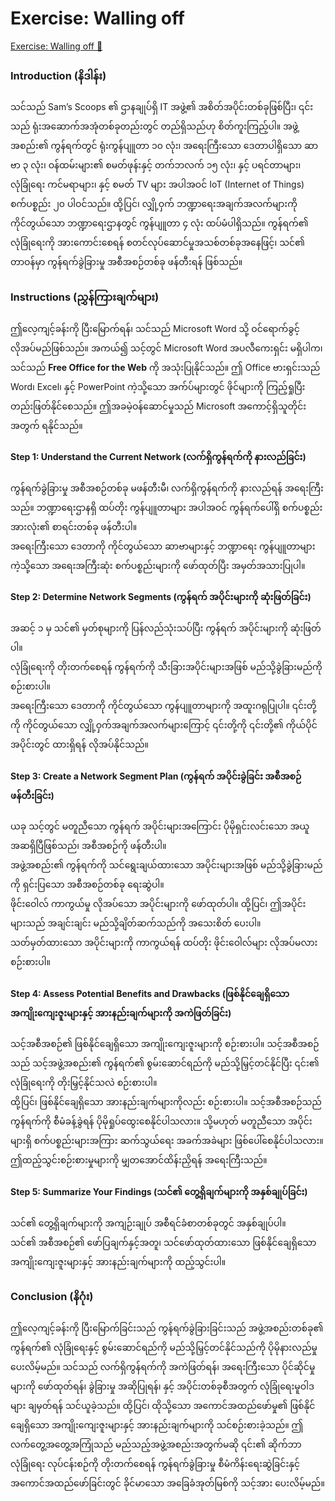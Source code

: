 # Exercise: Walling off

[Exercise: Walling off 🔗](https://www.coursera.org/learn/cybersecurity-threat-vectors-and-mitigation/supplement/8KRao/exercise-walling-off)

### Introduction (နိဒါန်း)

သင်သည် Sam’s Scoops ၏ ဌာနချုပ်ရှိ IT အဖွဲ့၏ အစိတ်အပိုင်းတစ်ခုဖြစ်ပြီး၊ ၎င်းသည် ရုံးအဆောက်အအုံတစ်ခုတည်းတွင် တည်ရှိသည်ဟု စိတ်ကူးကြည့်ပါ။ အဖွဲ့အစည်း၏ ကွန်ရက်တွင် ရုံးကွန်ပျူတာ ၁၀ လုံး၊ အရေးကြီးသော ဒေတာပါရှိသော ဆာဗာ ၃ လုံး၊ ဝန်ထမ်းများ၏ စမတ်ဖုန်းနှင့် တက်ဘလက် ၁၅ လုံး၊ နှင့် ပရင်တာများ၊ လုံခြုံရေး ကင်မရာများ၊ နှင့် စမတ် TV များ အပါအဝင် IoT (Internet of Things) စက်ပစ္စည်း ၂၀ ပါဝင်သည်။ ထို့ပြင်၊ လျှို့ဝှက် ဘဏ္ဍာရေးအချက်အလက်များကို ကိုင်တွယ်သော ဘဏ္ဍာရေးဌာနတွင် ကွန်ပျူတာ ၄ လုံး ထပ်မံပါရှိသည်။ ကွန်ရက်၏ လုံခြုံရေးကို အားကောင်းစေရန် စတင်လုပ်ဆောင်မှုအသစ်တစ်ခုအနေဖြင့်၊ သင်၏ တာဝန်မှာ ကွန်ရက်ခွဲခြားမှု အစီအစဉ်တစ်ခု ဖန်တီးရန် ဖြစ်သည်။

### Instructions (ညွှန်ကြားချက်များ)

ဤလေ့ကျင့်ခန်းကို ပြီးမြောက်ရန်၊ သင်သည် Microsoft Word သို့ ဝင်ရောက်ခွင့် လိုအပ်မည်ဖြစ်သည်။ အကယ်၍ သင့်တွင် Microsoft Word အပလီကေးရှင်း မရှိပါက၊ သင်သည်
**Free Office for the Web** ကို အသုံးပြုနိုင်သည်။ ဤ Office ဗားရှင်းသည် Word၊ Excel၊ နှင့် PowerPoint ကဲ့သို့သော အက်ပ်များတွင် ဖိုင်များကို ကြည့်ရှုပြီး တည်းဖြတ်နိုင်စေသည်။ ဤအခမဲ့ဝန်ဆောင်မှုသည် Microsoft အကောင့်ရှိသူတိုင်းအတွက် ရနိုင်သည်။

#### Step 1: Understand the Current Network (လက်ရှိကွန်ရက်ကို နားလည်ခြင်း)

ကွန်ရက်ခွဲခြားမှု အစီအစဉ်တစ်ခု မဖန်တီးမီ၊ လက်ရှိကွန်ရက်ကို နားလည်ရန် အရေးကြီးသည်။ ဘဏ္ဍာရေးဌာနရှိ ထပ်တိုး ကွန်ပျူတာများ အပါအဝင် ကွန်ရက်ပေါ်ရှိ စက်ပစ္စည်းအားလုံး၏ စာရင်းတစ်ခု ဖန်တီးပါ။  
အရေးကြီးသော ဒေတာကို ကိုင်တွယ်သော ဆာဗာများနှင့် ဘဏ္ဍာရေး ကွန်ပျူတာများ ကဲ့သို့သော အရေးအကြီးဆုံး စက်ပစ္စည်းများကို ဖော်ထုတ်ပြီး အမှတ်အသားပြုပါ။

#### Step 2: Determine Network Segments (ကွန်ရက် အပိုင်းများကို ဆုံးဖြတ်ခြင်း)

အဆင့် ၁ မှ သင်၏ မှတ်စုများကို ပြန်လည်သုံးသပ်ပြီး ကွန်ရက် အပိုင်းများကို ဆုံးဖြတ်ပါ။  
လုံခြုံရေးကို တိုးတက်စေရန် ကွန်ရက်ကို သီးခြားအပိုင်းများအဖြစ် မည်သို့ခွဲခြားမည်ကို စဉ်းစားပါ။  
အရေးကြီးသော ဒေတာကို ကိုင်တွယ်သော ကွန်ပျူတာများကို အထူးဂရုပြုပါ။ ၎င်းတို့ကို ကိုင်တွယ်သော လျှို့ဝှက်အချက်အလက်များကြောင့် ၎င်းတို့ကို ၎င်းတို့၏ ကိုယ်ပိုင်အပိုင်းတွင် ထားရှိရန် လိုအပ်နိုင်သည်။

#### Step 3: Create a Network Segment Plan (ကွန်ရက် အပိုင်းခွဲခြင်း အစီအစဉ် ဖန်တီးခြင်း)

ယခု သင့်တွင် မတူညီသော ကွန်ရက် အပိုင်းများအကြောင်း ပိုမိုရှင်းလင်းသော အယူအဆရှိပြီဖြစ်သည်၊ အစီအစဉ်ကို ဖန်တီးပါ။  
အဖွဲ့အစည်း၏ ကွန်ရက်ကို သင်ရွေးချယ်ထားသော အပိုင်းများအဖြစ် မည်သို့ခွဲခြားမည်ကို ရှင်းပြသော အစီအစဉ်တစ်ခု ရေးဆွဲပါ။  
ဖိုင်းဝေါလ် ကာကွယ်မှု လိုအပ်သော အပိုင်းများကို ဖော်ထုတ်ပါ။ ထို့ပြင်၊ ဤအပိုင်းများသည် အချင်းချင်း မည်သို့ချိတ်ဆက်သည်ကို အသေးစိတ် ပေးပါ။  
သတ်မှတ်ထားသော အပိုင်းများကို ကာကွယ်ရန် ထပ်တိုး ဖိုင်းဝေါလ်များ လိုအပ်မလား စဉ်းစားပါ။

#### Step 4: Assess Potential Benefits and Drawbacks (ဖြစ်နိုင်ချေရှိသော အကျိုးကျေးဇူးများနှင့် အားနည်းချက်များကို အကဲဖြတ်ခြင်း)

သင့်အစီအစဉ်၏ ဖြစ်နိုင်ချေရှိသော အကျိုးကျေးဇူးများကို စဉ်းစားပါ။ သင့်အစီအစဉ်သည် သင့်အဖွဲ့အစည်း၏ ကွန်ရက်၏ စွမ်းဆောင်ရည်ကို မည်သို့မြှင့်တင်နိုင်ပြီး ၎င်း၏ လုံခြုံရေးကို တိုးမြှင့်နိုင်သလဲ စဉ်းစားပါ။  
ထို့ပြင်၊ ဖြစ်နိုင်ချေရှိသော အားနည်းချက်များကိုလည်း စဉ်းစားပါ။ သင့်အစီအစဉ်သည် ကွန်ရက်ကို စီမံခန့်ခွဲရန် ပိုမိုရှုပ်ထွေးစေနိုင်ပါသလား။ သို့မဟုတ် မတူညီသော အပိုင်းများရှိ စက်ပစ္စည်းများအကြား ဆက်သွယ်ရေး အခက်အခဲများ ဖြစ်ပေါ်စေနိုင်ပါသလား။ ဤထည့်သွင်းစဉ်းစားမှုများကို မျှတအောင်ထိန်းညှိရန် အရေးကြီးသည်။

#### Step 5: Summarize Your Findings (သင်၏ တွေ့ရှိချက်များကို အနှစ်ချုပ်ခြင်း)

သင်၏ တွေ့ရှိချက်များကို အကျဉ်းချုပ် အစီရင်ခံစာတစ်ခုတွင် အနှစ်ချုပ်ပါ။  
သင်၏ အစီအစဉ်၏ ဖော်ပြချက်နှင့်အတူ၊ သင်ဖော်ထုတ်ထားသော ဖြစ်နိုင်ချေရှိသော အကျိုးကျေးဇူးများနှင့် အားနည်းချက်များကို ထည့်သွင်းပါ။

### Conclusion (နိဂုံး)

ဤလေ့ကျင့်ခန်းကို ပြီးမြောက်ခြင်းသည် ကွန်ရက်ခွဲခြားခြင်းသည် အဖွဲ့အစည်းတစ်ခု၏ ကွန်ရက်၏ လုံခြုံရေးနှင့် စွမ်းဆောင်ရည်ကို မည်သို့မြှင့်တင်နိုင်သည်ကို ပိုမိုနားလည်မှုပေးလိမ့်မည်။ သင်သည် လက်ရှိကွန်ရက်ကို အကဲဖြတ်ရန်၊ အရေးကြီးသော ပိုင်ဆိုင်မှုများကို ဖော်ထုတ်ရန်၊ ခွဲခြားမှု အဆိုပြုရန်၊ နှင့် အပိုင်းတစ်ခုစီအတွက် လုံခြုံရေးမူဝါဒများ ချမှတ်ရန် သင်ယူခဲ့သည်။ ထို့ပြင်၊ ထိုသို့သော အကောင်အထည်ဖော်မှု၏ ဖြစ်နိုင်ချေရှိသော အကျိုးကျေးဇူးများနှင့် အားနည်းချက်များကို သင်စဉ်းစားခဲ့သည်။ ဤလက်တွေ့အတွေ့အကြုံသည် မည်သည့်အဖွဲ့အစည်းအတွက်မဆို ၎င်း၏ ဆိုက်ဘာလုံခြုံရေး လုပ်ငန်းစဉ်ကို တိုးတက်စေရန် ကွန်ရက်ခွဲခြားမှု စီမံကိန်းရေးဆွဲခြင်းနှင့် အကောင်အထည်ဖော်ခြင်းတွင် ခိုင်မာသော အခြေခံအုတ်မြစ်ကို သင့်အား ပေးလိမ့်မည်။
